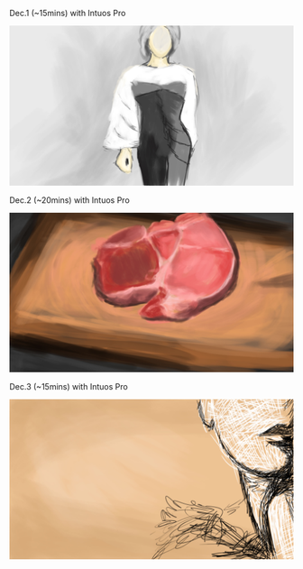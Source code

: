 Dec.1 (~15mins) with Intuos Pro

![Walking](1.jpg)

Dec.2 (~20mins) with Intuos Pro

![Beef](2.jpg)

Dec.3 (~15mins) with Intuos Pro

![Girl](3.jpg)

